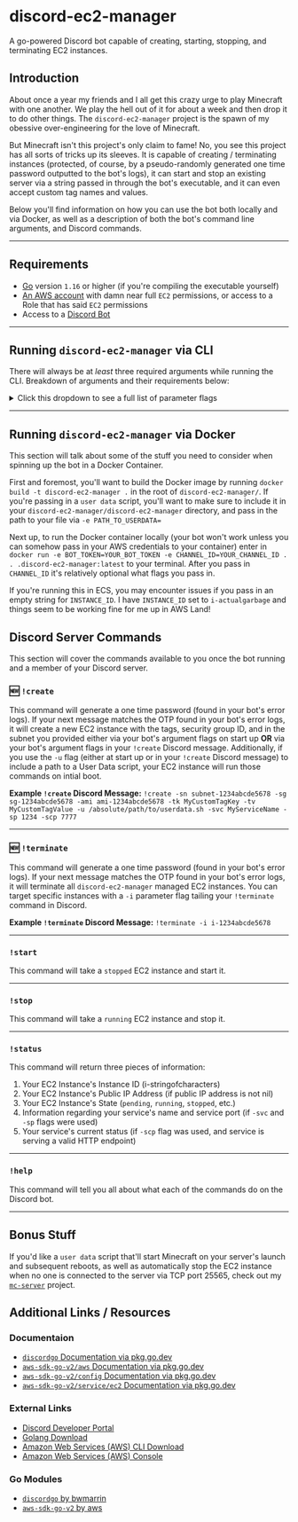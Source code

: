 # discord-ec2-manager
A go-powered Discord bot capable of creating, starting, stopping, and terminating EC2 instances.

## Introduction
About once a year my friends and I all get this crazy urge to play Minecraft with one another. We play the hell out of it for about a week and then drop it to do other things. The `discord-ec2-manager` project is the spawn of my obessive over-engineering for the love of Minecraft. 

But Minecraft isn't this project's only claim to fame! No, you see this project has all sorts of tricks up its sleeves. It is capable of creating / terminating instances (protected, of course, by a pseudo-randomly generated one time password outputted to the bot's logs), it can start and stop an existing server via a string passed in through the bot's executable, and it can even accept custom tag names and values. 

Below you'll find information on how you can use the bot both locally and via Docker, as well as a description of both the bot's command line arguments, and Discord commands.
___

## Requirements
* [Go](https://golang.org/dl/) version `1.16` or higher (if you're compiling the executable yourself)
* [An AWS account](https://aws.amazon.com/) with damn near full `EC2` permissions, or access to a Role that has said `EC2` permissions
* Access to a [Discord Bot](https://discord.com/developers/applications/)
___

## Running `discord-ec2-manager` via CLI
There will always be at _least_ three required arguments while running the CLI. Breakdown of arguments and their requirements below:

<details>
    <summary> Click this dropdown to see a full list of parameter flags</summary>

### `-t` Discord Bot Token (**REQUIRED**)
The `t` flag sets your Discord Bot Token. There is no default value, and the flag accepts a string as input. For more information on how to generate a Discord Bot Token, [check out this article](https://www.freecodecamp.org/news/create-a-discord-bot-with-python/) by [freecodecamp.org](https://freecodecamp.org)
___

### `-c` Discord Server Channel ID (**REQUIRED**)
The `-c` flag sets your Discord Channel ID, i.e. where the bot will listen for / post new messages. There is no default value, and the flag accepts a string as input. For more information on how to enable developer mode on your Discord client, [check out this article](https://www.howtogeek.com/714348/how-to-enable-or-disable-developer-mode-on-discord/) by [howtogeek.com](https://howtogeek.com).
___

### `-i` AWS EC2 Instance ID (_**Optional**_*)
The `-i` flag sets the EC2 Instance ID of the EC2 instance you want to manage via Discord. This flag is optional, however, it is optional *only* if you do not intend on using the `!create` Discord bot command. There is no default value and the flag accepts a string as input.

**`-i` Example via CLI:**
`.\discord-ec2-manager.exe -t "My Discord Bot Token" -c "My Discord Channel ID" -i "i-abcde1234fghijkl"`
___

### `-sg` AWS EC2 Instance Security Group ID (Optional)
The `-sg` flag sets the EC2 Instance Security Group that you'd like to attach to your EC2 instance upon using the `!create` Discord bot command. The flag will default to your VPC's default security group and accepts a string as input. **NOTE** if you're using the `-i` parameter flag, the `-sg` flag will do nothing as it is **only** used in conjunction with the `!create` Discord bot command.
___

### `-a` AWS EC2 Instance AMI ID (Optional)
The `-a` flag sets the EC2 Instance's Amazon Machine Image (AMI) that you'd like to attach to your EC2 instance upon using the `!create` Discord bot command. The flag defaults to `ami-09e67e426f25ce0d7`, which is an Ubuntu 20.04 image located in `us-east-1`, and accepts a string as an input. **NOTE** if you're using the `-i` parameter flag, the `-a` flag will do nothing as it is **only** used in conjunction with the `!create` Discord bot command.
___

### `-sn` AWS EC2 Subnet ID (_**Optional**_*)
**IF YOU ARE _NOT_ USING THE `-i` PARAMETER FLAG, THE `-sn` FLAG IS A REQUIRED ARGUMENT**. The `-sn` flag sets the EC2 Instance's Subnet that you'd like to create it in upon using the `!create` Discord bot command. The flag does not have a default and accepts a string as an input. 
___

### `-u` Absolute Path to AWS EC2 User Data Script (Optional)
The `-u` flag allows you to enter in the absolute path of your `user data` script. There is no default value, but the flag accepts a string as an input. 

**`-u` Example via CLI:**
`.\discord-ec2-manager.exe -t "Discord Bot Token" -c "Discord Channel ID" -sg "sg-1234abcde1234" -a "ami-abcde1234abcde" -sn "subnet-1234abcde" -u "C:\Users\my_user\Desktop\userdata.sh"`
___

### `-tk` AWS EC2 Tag Key (Optional)
The `-tk` flag allows you to set your custom tag's key to be whatever you want. The default value is `Name` and the flag accepts a string as an input.
___

### `-tv` AWS EC2 Tag Value (Optional)
The `-tv` flag allows you to give your custom tag a value of whatever you want. The default value is `Created by Discord` and the flag accepts a string as an input.
___

### `-svc` Custom Service Name Value (Optional)
The `-svc` flag allows you to enter in a custom service name that is running on your `discord-ec2-manager` managed EC2 instance. This flag accepts a string as an input.
___

### `-sp` Custom Service Port Value (Optional)
The `-sp` flag allows you to enter in a custom port that your service (denoted by the `-svc` flag) is running on in your `discord-ec2-manager` managed EC2 instance. This flag accepts a string as an input.
___

### `-scp` Custom Service Check Port Value (Optional)
The `-scp` flag allows you to enter in a custom port that your service's healthcheck is running on. When used, `discord-ec2-manager` will send an HTTP GET request to its managed EC2 instance over the port specified by `-scp`. This flag accepts a string as an input.
___

### `-ia` EC2 IAM Instance Profile ARN (Optional)
The `-ia` flag allows you to enter in the ARN of an IAM Role that you would like to attach to your EC2 instance on its creation. **Cannot be used if using the `-in` flag.** The flag does not have a default value, and accepts a string as an input.
___

### `-in` EC2 IAM Instance Profile Name (Optional)
The `-in` flag allows you to enter in the Name of the IAM Role that you would like to attach to your EC2 instance on its creation. **Cannot be used if using the `-ia` flag.** The flag does not have a default value, and accepts a string as an input.
___

### `-k` EC2 Instance Key Pair
The `-k` flag allows you to enter in the Name of the key pair that you would like to attach to your EC2 instance on its creation. This, in conjunction with the rules you specify in your EC2 Instance's Security Group, will allow for remote access to your EC2 instance. The flag does not have a default value, and accepts a string as an input.
___

### `-o` One Time Password Length (Optional)
With the `-o` flag, you're able to set the One Time Password's length. The default value is `6` and the flag accepts an integer as an input.

</details>

___


## Running `discord-ec2-manager` via Docker
This section will talk about some of the stuff you need to consider when spinning up the bot in a Docker Container.

First and foremost, you'll want to build the Docker image by running `docker build -t discord-ec2-manager .` in the root of `discord-ec2-manager/`. If you're passing in a `user data` script, you'll want to make sure to include it in your `discord-ec2-manager/discord-ec2-manager` directory, and pass in the path to your file via `-e PATH_TO_USERDATA=`

Next up, to run the Docker container locally (your bot won't work unless you can somehow pass in your AWS credentials to your container) enter in `docker run -e BOT_TOKEN=YOUR_BOT_TOKEN -e CHANNEL_ID=YOUR_CHANNEL_ID . . .discord-ec2-manager:latest` to your terminal. After you pass in `CHANNEL_ID` it's relatively optional what flags you pass in.

If you're running this in ECS, you may encounter issues if you pass in an empty string for `INSTANCE_ID`. I have `INSTANCE_ID` set to `i-actualgarbage` and things seem to be working fine for me up in AWS Land! 


## Discord Server Commands
This section will cover the commands available to you once the bot running and a member of your Discord server.

### 🆕 `!create`
This command will generate a one time password (found in your bot's error logs). If your next message matches the OTP found in your bot's error logs, it will create a new EC2 instance with the tags, security group ID, and in the subnet you provided either via your bot's argument flags on start up **OR** via your bot's argument flags in your `!create` Discord message. Additionally, if you use the `-u` flag (either at start up or in your `!create` Discord message) to include a path to a User Data script, your EC2 instance will run those commands on intial boot.

**Example `!create` Discord Message:** `!create -sn subnet-1234abcde5678 -sg sg-1234abcde5678 -ami ami-1234abcde5678 -tk MyCustomTagKey -tv MyCustomTagValue -u /absolute/path/to/userdata.sh -svc MyServiceName -sp 1234 -scp 7777`
___

### 🆕 `!terminate`
This command will generate a one time password (found in your bot's error logs). If your next message matches the OTP found in your bot's error logs, it will terminate all `discord-ec2-manager` managed EC2 instances. You can target specific instances with a `-i` parameter flag tailing your `!terminate` command in Discord.

**Example `!terminate` Discord Message:** `!terminate -i i-1234abcde5678`
___

### `!start`
This command will take a `stopped` EC2 instance and start it. 
___

### `!stop`
This command will take a `running` EC2 instance and stop it.
___

### `!status`
This command will return three pieces of information:
1. Your EC2 Instance's Instance ID (i-stringofcharacters)
1. Your EC2 Instance's Public IP Address (if public IP address is not nil)
1. Your EC2 Instance's State (`pending`, `running`, `stopped`, etc.)
1. Information regarding your service's name and service port (if `-svc` and `-sp` flags were used)
1. Your service's current status (if `-scp` flag was used, and service is serving a valid HTTP endpoint)
___

### `!help`
This command will tell you all about what each of the commands do on the Discord bot.
___

## Bonus Stuff
If you'd like a `user data` script that'll start Minecraft on your server's launch and subsequent reboots, as well as automatically stop the EC2 instance when no one is connected to the server via TCP port 25565, check out my [`mc-server`](https://github.com/jacob-howe/mc-server) project. 

## Additional Links / Resources
### Documentaion
* [`discordgo` Documentation via pkg.go.dev](https://pkg.go.dev/github.com/bwmarrin/discordgo)
* [`aws-sdk-go-v2/aws` Documentation via pkg.go.dev](https://pkg.go.dev/github.com/aws/aws-sdk-go-v2/aws)
* [`aws-sdk-go-v2/config` Documentation via pkg.go.dev](https://pkg.go.dev/github.com/aws/aws-sdk-go-v2/config)
* [`aws-sdk-go-v2/service/ec2` Documentation via pkg.go.dev](https://pkg.go.dev/github.com/aws/aws-sdk-go-v2/service/ec2)

### External Links
* [Discord Developer Portal](https://discord.com/developers/applications/)
* [Golang Download](https://golang.org/dl/)
* [Amazon Web Services (AWS) CLI Download](https://docs.aws.amazon.com/cli/latest/userguide/install-cliv2.html)
* [Amazon Web Services (AWS) Console](https://aws.amazon.com/console/)

### Go Modules
* [`discordgo` by bwmarrin](https://github.com/bwmarrin/discordgo)
* [`aws-sdk-go-v2` by aws](https://github.com/aws/aws-sdk-go-v2)
